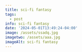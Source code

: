 ```yaml
---
title: sci-fi fantasy
tags:
  - post
info: sci-fi fantasy
date: '2024-05-01T13:49:24-04:00'
image: /assets/ssadq.jpg
imagetwo: /assets/aaa.jpg
imageAlt: sci-fi fantasy
---
```


